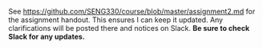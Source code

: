 See https://github.com/SENG330/course/blob/master/assignment2.md for the assignment handout. This ensures I can keep it updated. Any clarifications will be posted there and notices on Slack. **Be sure to check Slack for any updates.**
